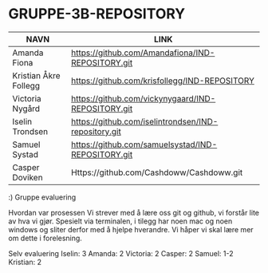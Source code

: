 # GRUPPE-3B-REPOSITORY
|NAVN|LINK|
|----|----|
|Amanda Fiona|https://github.com/Amandafiona/IND-REPOSITORY.git|
|Kristian Åkre Follegg|https://github.com/krisfollegg/IND-REPOSITORY|
|Victoria Nygård|https://github.com/vickynygaard/IND-REPOSITORY.git|
|Iselin Trondsen|https://github.com/iselintrondsen/IND-repository.git|
|Samuel Systad|https://github.com/samuelsystad/IND-REPOSITORY.git|
|Casper Doviken|Https://github.com/Cashdoww/Cashdoww.git|
:)
Gruppe evaluering

Hvordan var prosessen
Vi strever med å lære oss git og github, vi forstår lite av hva vi gjør. Spesielt via terminalen,
i tilegg har noen mac og noen windows og sliter derfor med å hjelpe hverandre. Vi håper vi skal lære mer 
om dette i forelesning. 

Selv evaluering 
Iselin: 3
Amanda: 2
Victoria: 2
Casper: 2
Samuel: 1-2
Kristian: 2  


